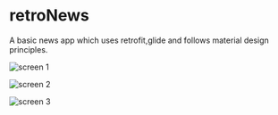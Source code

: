 # retroNews
A basic news app which uses retrofit,glide and follows material design principles.

![screen 1](https://user-images.githubusercontent.com/17805895/30842774-9219b4bc-a239-11e7-9031-71112388ca62.png)

![screen 2](https://user-images.githubusercontent.com/17805895/30842776-921db846-a239-11e7-8b2d-d511c159cc12.png)

![screen 3](https://user-images.githubusercontent.com/17805895/30842775-921ce902-a239-11e7-8518-8f8608b2e80f.png)

